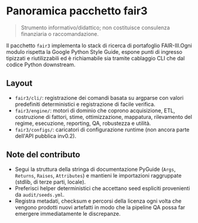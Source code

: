 # Panoramica pacchetto fair3

> Strumento informativo/didattico; non costituisce consulenza finanziaria o raccomandazione.

Il pacchetto `fair3` implementa lo stack di ricerca di portafoglio FAIR-III.Ogni
modulo rispetta la Google Python Style Guide, espone punti di ingresso
tipizzati e riutilizzabili ed è richiamabile sia tramite cablaggio CLI che dal codice Python
 downstream.

## Layout
- `fair3/cli/`: registrazione dei comandi basata su argparse con valori predefiniti deterministici
  e registrazione di facile verifica.
- `fair3/engine/`: motori di dominio che coprono acquisizione, ETL, costruzione di fattori,
  stime, ottimizzazione, mappatura, rilevamento del regime, esecuzione, reporting, QA,
  robustezza e utilità.
- `fair3/configs/`: caricatori di configurazione runtime (non ancora parte dell'API pubblica
   inv0.2).

## Note del contributo
- Segui la struttura della stringa di documentazione PyGuide (`Args`, `Returns`, `Raises`,
  `Attributes`) e mantieni le importazioni raggruppate (stdlib, di terze parti, locale).
- Preferisci helper deterministici che accettano seed espliciti provenienti da
  `audit/seeds.yml`.
- Registra metadati, checksum e percorsi della licenza ogni volta che vengono prodotti nuovi artefatti
  in modo che la pipeline QA possa far emergere immediatamente le discrepanze.
